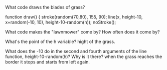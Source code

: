 What code draws the blades of grass?

function draw() {
  stroke(random(70,80), 155, 90);
  line(x, height-10, x+random(-10, 10), height-10-random(h));
  noStroke();
  
  What code makes the "lawnmower" come by? How often does it come by?
  
  
  
What's the point of the h variable?
hight of the grass.



What does the -10 do in the second and fourth arguments of the line function, height-10-random(h)? Why is it there?
when the grass reaches the border it stops and starts from left again.
